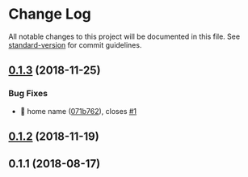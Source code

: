 # Change Log

All notable changes to this project will be documented in this file. See [standard-version](https://github.com/conventional-changelog/standard-version) for commit guidelines.

<a name="0.1.3"></a>
## [0.1.3](https://github.com/zircleui/tutorial/compare/v0.1.2...v0.1.3) (2018-11-25)


### Bug Fixes

* 🐛 home name ([071b762](https://github.com/zircleui/tutorial/commit/071b762)), closes [#1](https://github.com/zircleui/tutorial/issues/1)



<a name="0.1.2"></a>
## [0.1.2](https://github.com/zircleui/tutorial/compare/v0.1.1...v0.1.2) (2018-11-19)



<a name="0.1.1"></a>
## 0.1.1 (2018-08-17)
